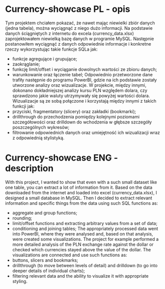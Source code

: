 # Currency-showcase PL - opis
Tym projektem chciałem pokazać, że nawet mając niewielki zbiór danych (jedna tabela), można wyciągnąć z niego dużo informacji.
Na podstawie danych ściągniętych z internetu do excela (currency_data.xlsx) zaprojektowałem niewielką bazę danych w programie MySQL.
Następnie postanowiłem wyciągnąć z danych odpowiednie informacje i konkretne rzeczy wykorzystując takie funkcje SQLa jak:
- funkcje agregujące i grupujące;
- zaokrąglanie;
- funkcję limit/offset i wyciąganie dowolnych wartości ze zbioru danych;
- warunkowanie oraz łączenie tabel;
Odpowiednio przetworzone dane trafiły następnie do programu PowerBI, gdzie na ich podstawie zostały utworzone analizy oraz wizualizacje.
W projekcie, między innymi, dokonano dokładniejszej analizy kursu PLN względem dolara, czy sprawdzono jakie waluty utrzymywały się powyżej wartości dolara.
Wizualizacje są ze sobą połączone i korzystają między innymi z takich funkcji jak:
- przyciski, fragmentatory (slicery) oraz zakładki (bookmarki);
- drillthrough do przechodzenia pomiędzy kolejnymi poziomami szczegółowości oraz drilldown do wchodzenia w głębsze szczegóły poszczególnych wykresów;
- filtrowanie odpowiednich danych oraz umiejętność ich wizualizacji wraz z odpowiednią stylistyką.

# Currency-showcase ENG - description
With this project, I wanted to show that even with a such small dataset like one table, you can extract a lot of information from it.
Based on the data downloaded from the internet and loaded into excel (currency_data.xlsx), I designed a small database in MySQL.
Then I decided to extract relevant information and specific things from the data using such SQL functions as:
- aggregate and group functions;
- rounding;
- limit/offset functions and extracting arbitrary values from a set of data;
- conditioning and joining tables;
The appropriately processed data went into PowerBI, where they were analysed and, based on that analysis, were created some visualizations.
The project for example performed a more detailed analysis of the PLN exchange rate against the dollar or checked which currencies stayed above the value of the dollar.
The visualizations are connected and use such functions as:
- buttons, slicers and bookmarks;
- drillthrough (to move between levels of detail) and drilldown (to go into deeper details of individual charts);
- filtering relevant data and the ability to visualize it with appropriate styling.
